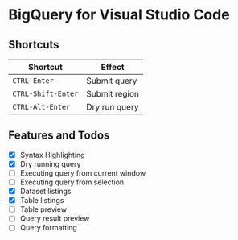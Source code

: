 # BigQuery for Visual Studio Code

## Shortcuts

| Shortcut | Effect |
|----------|--------|
| `CTRL-Enter` | Submit query |
| `CTRL-Shift-Enter` | Submit region | 
| `CTRL-Alt-Enter` | Dry run query |

## Features and Todos

- [X] Syntax Highlighting
- [X] Dry running query
- [ ] Executing query from current window
- [ ] Executing query from selection
- [X] Dataset listings
- [X] Table listings
- [ ] Table preview
- [ ] Query result preview
- [ ] Query formatting
